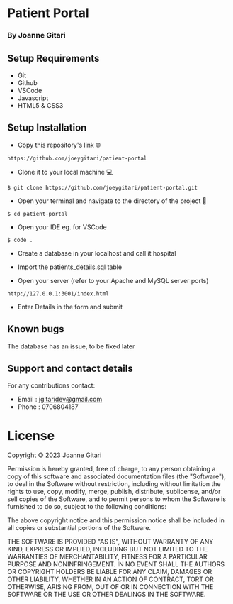 # Patient Portal

### By Joanne Gitari 

## Setup Requirements

* Git
* Github
* VSCode
* Javascript
* HTML5 & CSS3

## Setup Installation

* Copy this repository's link 🌐
```
https://github.com/joeygitari/patient-portal
```
* Clone it to your local machine 💻
```
$ git clone https://github.com/joeygitari/patient-portal.git
```
* Open your terminal and navigate to the directory of the project 📁
```
$ cd patient-portal
```
* Open your IDE eg. for VSCode
```
$ code .
```
* Create a database in your localhost and call it hospital

* Import the patients_details.sql table

* Open your server (refer to your Apache and MySQL server ports)
```
http://127.0.0.1:3001/index.html
```

* Enter Details in the form and submit


## Known bugs
The database has an issue, to be fixed later 

## Support and contact details

For any contributions contact:
* Email : jgitaridev@gmail.com 
* Phone : 0706804187 

# License 

Copyright ©️ 2023 Joanne Gitari

Permission is hereby granted, free of charge, to any person obtaining
a copy of this software and associated documentation files (the
"Software"), to deal in the Software without restriction, including
without limitation the rights to use, copy, modify, merge, publish,
distribute, sublicense, and/or sell copies of the Software, and to
permit persons to whom the Software is furnished to do so, subject to
the following conditions:

The above copyright notice and this permission notice shall be
included in all copies or substantial portions of the Software.

THE SOFTWARE IS PROVIDED "AS IS", WITHOUT WARRANTY OF ANY KIND,
EXPRESS OR IMPLIED, INCLUDING BUT NOT LIMITED TO THE WARRANTIES OF
MERCHANTABILITY, FITNESS FOR A PARTICULAR PURPOSE AND
NONINFRINGEMENT. IN NO EVENT SHALL THE AUTHORS OR COPYRIGHT HOLDERS BE
LIABLE FOR ANY CLAIM, DAMAGES OR OTHER LIABILITY, WHETHER IN AN ACTION
OF CONTRACT, TORT OR OTHERWISE, ARISING FROM, OUT OF OR IN CONNECTION
WITH THE SOFTWARE OR THE USE OR OTHER DEALINGS IN THE SOFTWARE.
